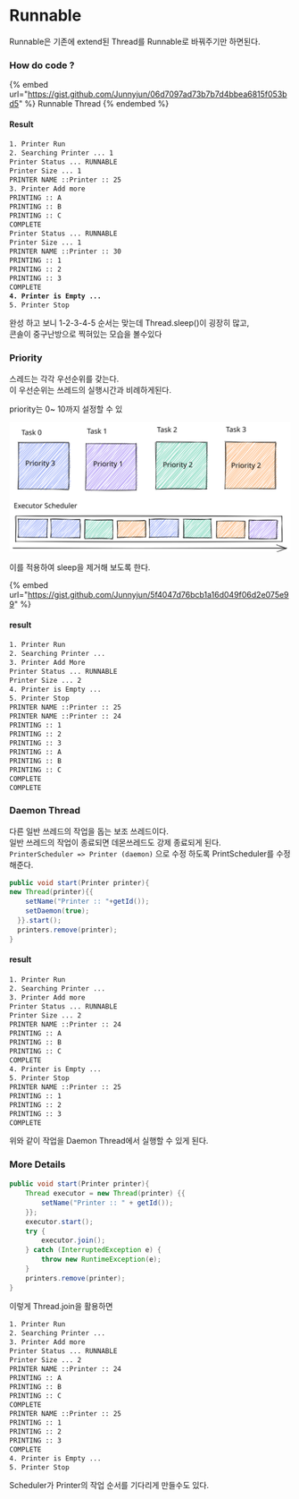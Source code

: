 # Runnable

Runnable은 기존에 extend된 Thread를 Runnable로 바꿔주기만 하면된다.



### How do code ?

{% embed url="https://gist.github.com/Junnyjun/06d7097ad73b7b7d4bbea6815f053bd5" %}
Runnable Thread
{% endembed %}

#### Result

<pre class="language-basic"><code class="lang-basic">1. Printer Run
2. Searching Printer ... 1
Printer Status ... RUNNABLE
Printer Size ... 1
PRINTER NAME ::Printer :: 25
3. Printer Add more
PRINTING :: A
PRINTING :: B
PRINTING :: C
COMPLETE
Printer Status ... RUNNABLE
Printer Size ... 1
PRINTER NAME ::Printer :: 30
PRINTING :: 1
PRINTING :: 2
PRINTING :: 3
COMPLETE
<strong>4. Printer is Empty ...
</strong>5. Printer Stop</code></pre>

완성 하고 보니 1-2-3-4-5 순서는 맞는데 Thread.sleep()이 굉장히 많고,\
콘솔이 중구난방으로 찍혀있는 모습을 볼수있다



### Priority

스레드는 각각 우선순위를 갖는다. \
이 우선순위는 쓰레드의 실행시간과 비례하게된다.

priority는 0\~ 10까지 설정할 수 있

<img src="../../../.gitbook/assets/file.drawing (14).svg" alt="Thread" class="gitbook-drawing">

이를 적용하여 sleep을 제거해 보도록 한다.

{% embed url="https://gist.github.com/Junnyjun/5f4047d76bcb1a16d049f06d2e075e99" %}

#### result

```basic
1. Printer Run
2. Searching Printer ... 
3. Printer Add More
Printer Status ... RUNNABLE
Printer Size ... 2
4. Printer is Empty ...
5. Printer Stop
PRINTER NAME ::Printer :: 25
PRINTER NAME ::Printer :: 24
PRINTING :: 1
PRINTING :: 2
PRINTING :: 3
PRINTING :: A
PRINTING :: B
PRINTING :: C
COMPLETE
COMPLETE
```



### Daemon Thread

다른 일반 쓰레드의 작업을 돕는 보조 쓰레드이다.\
일반 쓰레드의 작업이 종료되면 데몬쓰레드도 강제 종료되게 된다.\
`PrinterScheduler => Printer (daemon)` 으로 수정 하도록 PrintScheduler를 수정해준다.

```java
public void start(Printer printer){
new Thread(printer){{
    setName("Printer :: "+getId());
    setDaemon(true);
  }}.start();
  printers.remove(printer);
}
```

#### result

```basic
1. Printer Run
2. Searching Printer ... 
3. Printer Add more
Printer Status ... RUNNABLE
Printer Size ... 2
PRINTER NAME ::Printer :: 24
PRINTING :: A
PRINTING :: B
PRINTING :: C
COMPLETE
4. Printer is Empty ...
5. Printer Stop
PRINTER NAME ::Printer :: 25
PRINTING :: 1
PRINTING :: 2
PRINTING :: 3
COMPLETE
```

위와 같이 작업을 Daemon Thread에서 실행할 수 있게 된다.



### More Details

```java
public void start(Printer printer){
    Thread executor = new Thread(printer) {{
        setName("Printer :: " + getId());
    }};
    executor.start();
    try {
        executor.join();
    } catch (InterruptedException e) {
        throw new RuntimeException(e);
    }
    printers.remove(printer);
}
```

이렇게 Thread.join을 활용하면



```basic
1. Printer Run
2. Searching Printer ... 
3. Printer Add more
Printer Status ... RUNNABLE
Printer Size ... 2
PRINTER NAME ::Printer :: 24
PRINTING :: A
PRINTING :: B
PRINTING :: C
COMPLETE
PRINTER NAME ::Printer :: 25
PRINTING :: 1
PRINTING :: 2
PRINTING :: 3
COMPLETE
4. Printer is Empty ...
5. Printer Stop
```

Scheduler가 Printer의 작업 순서를 기다리게 만들수도 있다.
